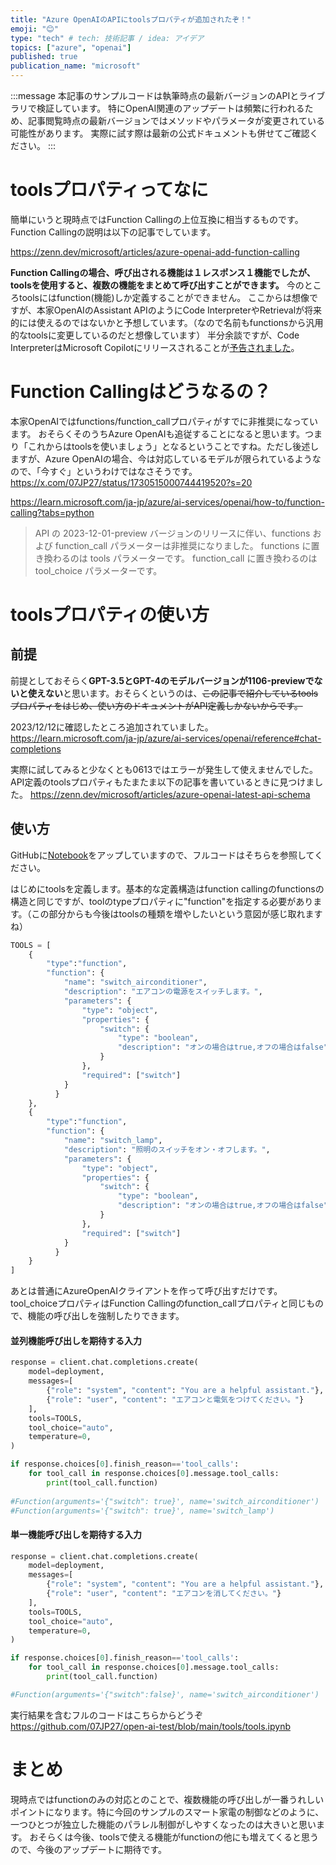 ```yaml
---
title: "Azure OpenAIのAPIにtoolsプロパティが追加されたぞ！"
emoji: "😊"
type: "tech" # tech: 技術記事 / idea: アイデア
topics: ["azure", "openai"]
published: true
publication_name: "microsoft"
---
```


:::message
本記事のサンプルコードは執筆時点の最新バージョンのAPIとライブラリで検証しています。
特にOpenAI関連のアップデートは頻繁に行われるため、記事閲覧時点の最新バージョンではメソッドやパラメータが変更されている可能性があります。
実際に試す際は最新の公式ドキュメントも併せてご確認ください。
:::

# toolsプロパティってなに
簡単にいうと現時点ではFunction Callingの上位互換に相当するものです。Function Callingの説明は以下の記事でしています。

https://zenn.dev/microsoft/articles/azure-openai-add-function-calling

**Function Callingの場合、呼び出される機能は１レスポンス１機能でしたが、toolsを使用すると、複数の機能をまとめて呼び出すことができます。**
今のところtoolsにはfunction(機能)しか定義することができません。
ここからは想像ですが、本家OpenAIのAssistant APIのようにCode InterpreterやRetrievalが将来的には使えるのではないかと予想しています。（なので名前もfunctionsから汎用的なtoolsに変更しているのだと想像しています）
半分余談ですが、Code InterpreterはMicrosoft Copilotにリリースされることが[予告されました](https://blogs.microsoft.com/blog/2023/12/05/celebrating-the-first-year-of-copilot-with-significant-new-innovations/)。

# Function Callingはどうなるの？
本家OpenAIではfunctions/function_callプロパティがすでに非推奨になっています。
おそらくそのうちAzure OpenAIも追従することになると思います。つまり「これからはtoolsを使いましょう」となるということですね。ただし後述しますが、Azure OpenAIの場合、今は対応しているモデルが限られているようなので、「今すぐ」というわけではなさそうです。
https://x.com/07JP27/status/1730515000744419520?s=20


https://learn.microsoft.com/ja-jp/azure/ai-services/openai/how-to/function-calling?tabs=python
> API の 2023-12-01-preview バージョンのリリースに伴い、functions および function_call パラメーターは非推奨になりました。 functions に置き換わるのは tools パラメーターです。 function_call に置き換わるのは tool_choice パラメーターです。


# toolsプロパティの使い方
## 前提
前提としておそらく**GPT-3.5とGPT-4のモデルバージョンが1106-previewでないと使えない**と思います。おそらくというのは、~~この記事で紹介しているtoolsプロパティをはじめ、使い方のドキュメントがAPI定義しかないからです。~~

2023/12/12に確認したところ追加されていました。
https://learn.microsoft.com/ja-jp/azure/ai-services/openai/reference#chat-completions

実際に試してみると少なくとも0613ではエラーが発生して使えませんでした。
API定義のtoolsプロパティもたまたま以下の記事を書いているときに見つけました。
https://zenn.dev/microsoft/articles/azure-openai-latest-api-schema

## 使い方
GitHubに[Notebook](https://github.com/07JP27/open-ai-test/blob/main/tools/tools.ipynb)をアップしていますので、フルコードはそちらを参照してください。

はじめにtoolsを定義します。基本的な定義構造はfunction callingのfunctionsの構造と同じですが、toolのtypeプロパティに"function"を指定する必要があります。（この部分からも今後はtoolsの種類を増やしたいという意図が感じ取れますね）
```python
TOOLS = [
    {
        "type":"function",
        "function": {
            "name": "switch_airconditioner",
            "description": "エアコンの電源をスイッチします。",
            "parameters": {
                "type": "object",
                "properties": {
                    "switch": {
                        "type": "boolean",
                        "description": "オンの場合はtrue,オフの場合はfalse"
                    }
                },
                "required": ["switch"]
            }
          }
    },
    {
        "type":"function",
        "function": {
            "name": "switch_lamp",
            "description": "照明のスイッチをオン・オフします。",
            "parameters": {
                "type": "object",
                "properties": {
                    "switch": {
                        "type": "boolean",
                        "description": "オンの場合はtrue,オフの場合はfalse"
                    }
                },
                "required": ["switch"]
            }
          }
    }
]
```

あとは普通にAzureOpenAIクライアントを作って呼び出すだけです。
tool_choiceプロパティはFunction Callingのfunction_callプロパティと同じもので、機能の呼び出しを強制したりできます。

#### 並列機能呼び出しを期待する入力
```python
response = client.chat.completions.create(
    model=deployment,
    messages=[
        {"role": "system", "content": "You are a helpful assistant."},
        {"role": "user", "content": "エアコンと電気をつけてください。"}
    ],
    tools=TOOLS,
    tool_choice="auto",
    temperature=0,
)

if response.choices[0].finish_reason=='tool_calls':
    for tool_call in response.choices[0].message.tool_calls:
        print(tool_call.function)
    
#Function(arguments='{"switch": true}', name='switch_airconditioner')
#Function(arguments='{"switch": true}', name='switch_lamp')
```
#### 単一機能呼び出しを期待する入力
```python
response = client.chat.completions.create(
    model=deployment,
    messages=[
        {"role": "system", "content": "You are a helpful assistant."},
        {"role": "user", "content": "エアコンを消してください。"}
    ],
    tools=TOOLS,
    tool_choice="auto",
    temperature=0,
)

if response.choices[0].finish_reason=='tool_calls':
    for tool_call in response.choices[0].message.tool_calls:
        print(tool_call.function)

#Function(arguments='{"switch":false}', name='switch_airconditioner')

```

実行結果を含むフルのコードはこちらからどうぞ
https://github.com/07JP27/open-ai-test/blob/main/tools/tools.ipynb

# まとめ
現時点ではfunctionのみの対応とのことで、複数機能の呼び出しが一番うれしいポイントになります。特に今回のサンプルのスマート家電の制御などのように、一つひとつが独立した機能のパラレル制御がしやすくなったのは大きいと思います。
おそらくは今後、toolsで使える機能がfunctionの他にも増えてくると思うので、今後のアップデートに期待です。